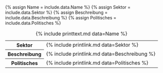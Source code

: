 {% assign Name = include.data.Name %}
{% assign Sektor = include.data.Sektor %}
{% assign Beschreibung = include.data.Beschreibung %}
{% assign Politisches = include.data.Politisches %}
<table>
    <caption>{% include printtext.md data=Name %}</caption>
    <tbody>
        <tr><th>Sektor</th><td>{% include printlink.md data=Sektor %}</td></tr>
        <tr><th>Beschreibung</th><td>{% include printlink.md data=Beschreibung %}</td></tr>
        <tr><th>Politisches</th><td>{% include printlink.md data=Politisches %}</td></tr>
    </tbody>
</table>
